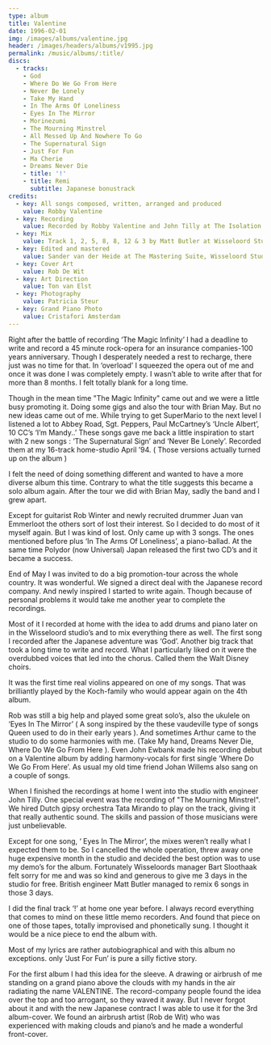 ```yaml
---
type: album
title: Valentine
date: 1996-02-01
img: /images/albums/valentine.jpg
header: /images/headers/albums/v1995.jpg
permalink: /music/albums/:title/
discs:
  - tracks:
    - God
    - Where Do We Go From Here
    - Never Be Lonely
    - Take My Hand
    - In The Arms Of Loneliness
    - Eyes In The Mirror
    - Morinezumi
    - The Mourning Minstrel
    - All Messed Up And Nowhere To Go
    - The Supernatural Sign
    - Just For Fun
    - Ma Cherie
    - Dreams Never Die
    - title: '!'
    - title: Remi
      subtitle: Japanese bonustrack
credits:
  - key: All songs composed, written, arranged and produced
    value: Robby Valentine
  - key: Recording
    value: Recorded by Robby Valentine and John Tilly at The Isolation Cell and Wisseloord Studios
  - key: Mix
    value: Track 1, 2, 5, 8, 8, 12 & 3 by Matt Butler at Wisseloord Studios. Track 3, 4, 7, 9, 10 & 11 by Robby Valentine at The Isolation Cell. Track 8 by John Tilly at Wisseloord Studios.
  - key: Edited and mastered
    value: Sander van der Heide at The Mastering Suite, Wisseloord Studios
  - key: Cover Art
    value: Rob De Wit
  - key: Art Direction
    value: Ton van Elst
  - key: Photography
    value: Patricia Steur
  - key: Grand Piano Photo
    value: Cristafori Amsterdam
---
```


Right after the battle of recording ‘The Magic Infinity’ I had a deadline to write and record a 45 minute rock-opera for an insurance companies-100 years anniversary. Though I desperately needed a rest to recharge, there just was no time for that. In ‘overload’ I squeezed the opera out of me and once it was done I was completely empty. I wasn’t able to write after that for more than 8 months. I felt totally blank for a long time.

Though in the mean time "The Magic Infinity" came out and we were a little busy promoting it. Doing some gigs and also the tour with Brian May. But no new ideas came out of me. While trying to get SuperMario to the next level I listened a lot to Abbey Road, Sgt. Peppers, Paul McCartney’s ‘Uncle Albert’, 10 CC’s ‘I’m Mandy..’ These songs gave me back a little inspiration to start with 2 new songs : ‘The Supernatural Sign’ and ‘Never Be Lonely’. Recorded them at my 16-track home-studio April ’94. ( Those versions actually turned up on the album )

I felt the need of doing something different and wanted to have a more diverse album this time. Contrary to what the title suggests this became a solo album again. After the tour we did with Brian May, sadly the band and I grew apart.

Except for guitarist Rob Winter and newly recruited drummer Juan van Emmerloot the others sort of lost their interest. So I decided to do most of it myself again. But I was kind of lost.
Only came up with 3 songs. The ones mentioned before plus ‘In The Arms Of Loneliness’, a piano-ballad. At the same time Polydor (now Universal) Japan released the first two CD’s and it became a success. 

End of May I was invited to do a big promotion-tour across the whole country. It was wonderful. We signed a direct deal with the Japanese record company. And newly inspired I started to write again. Though because of personal problems it would take me another year to complete the recordings.

Most of it I recorded at home with the idea to add drums and piano later on in the Wisseloord studio’s and to mix everything there as well. The first song I recorded after the Japanese adventure was ‘God’. Another big track that took a long time to write and record. What I particularly liked on it were the overdubbed voices that led into the chorus. Called them the Walt Disney choirs.

It was the first time real violins appeared on one of my songs. That was brilliantly played by the Koch-family who would appear again on the 4th album.

Rob was still a big help and played some great solo’s, also the ukulele on ‘Eyes In The Mirror’ ( A song inspired by the these vaudeville type of songs Queen used to do in their early years ). And sometimes Arthur came to the studio to do some harmonies with me. (Take My hand, Dreams Never Die, Where Do We Go From Here ). Even John Ewbank made his recording debut on a Valentine album by adding harmony-vocals for first single ‘Where Do We Go From Here’. As usual my old time friend Johan Willems also sang on a couple of songs.

When I finished the recordings at home I went into the studio with engineer John Tilly. One special event was the recording of "The Mourning Minstrel". We hired Dutch gipsy orchestra Tata Mirando to play on the track, giving it that really authentic sound. The skills and passion of those musicians were just unbelievable.

Except for one song, ‘ Eyes In The Mirror’, the mixes weren’t really what I expected them to be. So I cancelled the whole operation, threw away one huge expensive month in the studio and decided the best option was to use my demo’s for the album. Fortunately Wisseloords manager Bart Sloothaak felt sorry for me and was so kind and generous to give me 3 days in the studio for free. British engineer Matt Butler managed to remix 6 songs in those 3 days.

I did the final track ‘!’ at home one year before. I always record everything that comes to mind on these little memo recorders. And found that piece on one of those tapes, totally improvised and phonetically sung.
I thought it would be a nice piece to end the album with.

Most of my lyrics are rather autobiographical and with this album no exceptions. only ‘Just For Fun’ is pure a silly fictive story.

For the first album I had this idea for the sleeve. A drawing or airbrush of me standing on a grand piano above the clouds with my hands in the air radiating the name VALENTINE. The record-company people found the idea over the top and too arrogant, so they waved it away. But I never forgot about it and with the new Japanese contract I was able to use it for the 3rd album-cover. We found an airbrush artist (Rob de Wit) who was experienced with making clouds and piano’s and he made a wonderful front-cover.
